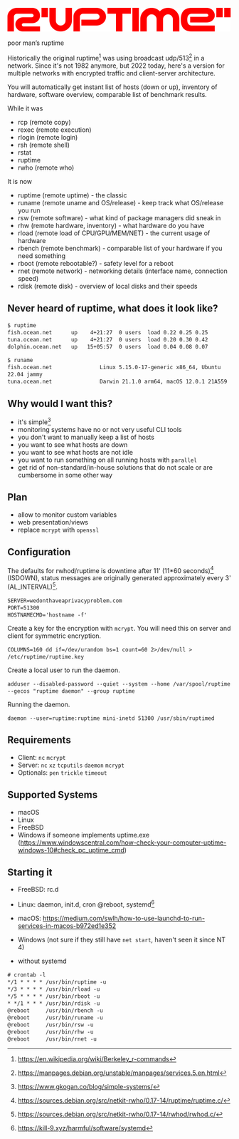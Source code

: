 ![ruptime](.ruptime.png?raw=true "ruptime")

poor man’s ruptime

Historically the original ruptime[^1] was using broadcast udp/513[^2] in a network.
Since it's not 1982 anymore, but 2022 today, here's a version for multiple networks with encrypted traffic and
client-server architecture.

You will automatically get instant list of hosts (down or up), inventory of hardware, software overview,
comparable list of benchmark results.

While it was
- rcp (remote copy)
- rexec (remote execution)
- rlogin (remote login)
- rsh (remote shell)
- rstat
- ruptime
- rwho (remote who)

It is now
- ruptime (remote uptime) - the classic
- runame (remote uname and OS/release) - keep track what OS/release you run
- rsw (remote software) - what kind of package managers did sneak in
- rhw (remote hardware, inventory) - what hardware do you have
- rload (remote load of CPU/GPU/MEM/NET) - the current usage of hardware
- rbench (remote benchmark) - comparable list of your hardware if you need something
- rboot (remote rebootable?) - safety level for a reboot
- rnet (remote network) - networking details (interface name, connection speed)
- rdisk (remote disk) - overview of local disks and their speeds

## Never heard of ruptime, what does it look like?
```
$ ruptime
fish.ocean.net      up    4+21:27  0 users  load 0.22 0.25 0.25
tuna.ocean.net      up    4+21:27  0 users  load 0.20 0.30 0.42
dolphin.ocean.net   up   15+05:57  0 users  load 0.04 0.08 0.07
```

```
$ runame
fish.ocean.net               Linux 5.15.0-17-generic x86_64, Ubuntu 22.04 jammy
tuna.ocean.net               Darwin 21.1.0 arm64, macOS 12.0.1 21A559
```

## Why would I want this?
- it's simple[^5]
- monitoring systems have no or not very useful CLI tools
- you don't want to manually keep a list of hosts
- you want to see what hosts are down
- you want to see what hosts are not idle
- you want to run something on all running hosts with `parallel`
- get rid of non-standard/in-house solutions that do not scale or are cumbersome in some other way

## Plan

- allow to monitor custom variables
- web presentation/views
- replace `mcrypt` with `openssl`

## Configuration
The defaults for rwhod/ruptime is downtime after 11' (11\*60 seconds)[^3] (ISDOWN), status messages are originally generated approximately every 3' (AL_INTERVAL)[^4].
```
SERVER=wedonthaveaprivacyproblem.com
PORT=51300
HOSTNAMECMD='hostname -f'
```

Create a key for the encryption with `mcrypt`. You will need this on server and client for symmetric encryption.
```
COLUMNS=160 dd if=/dev/urandom bs=1 count=60 2>/dev/null > /etc/ruptime/ruptime.key
```

Create a local user to run the daemon.
```
adduser --disabled-password --quiet --system --home /var/spool/ruptime --gecos "ruptime daemon" --group ruptime
```

Running the daemon.
```
daemon --user=ruptime:ruptime mini-inetd 51300 /usr/sbin/ruptimed
```

## Requirements
- Client: `nc` `mcrypt`
- Server: `nc` `xz` `tcputils` `daemon` `mcrypt`
- Optionals: `pen` `trickle` `timeout`

## Supported Systems
- macOS
- Linux
- FreeBSD
- Windows if someone implements uptime.exe (https://www.windowscentral.com/how-check-your-computer-uptime-windows-10#check_pc_uptime_cmd)

## Starting it
- FreeBSD: rc.d
- Linux: daemon, init.d, cron @reboot, systemd[^6]
- macOS: https://medium.com/swlh/how-to-use-launchd-to-run-services-in-macos-b972ed1e352
- Windows (not sure if they still have `net start`, haven't seen it since NT 4)

- without systemd
```
# crontab -l
*/1 * * * * /usr/bin/ruptime -u
*/3 * * * * /usr/bin/rload -u
*/5 * * * * /usr/bin/rboot -u
* */1 * * * /usr/bin/rdisk -u
@reboot     /usr/bin/rbench -u
@reboot     /usr/bin/runame -u
@reboot     /usr/bin/rsw -u
@reboot     /usr/bin/rhw -u
@reboot     /usr/bin/rnet -u
```

[^1]: https://en.wikipedia.org/wiki/Berkeley_r-commands
[^2]: https://manpages.debian.org/unstable/manpages/services.5.en.html
[^3]: https://sources.debian.org/src/netkit-rwho/0.17-14/ruptime/ruptime.c/
[^4]: https://sources.debian.org/src/netkit-rwho/0.17-14/rwhod/rwhod.c/
[^5]: https://www.gkogan.co/blog/simple-systems/
[^6]: https://kill-9.xyz/harmful/software/systemd
